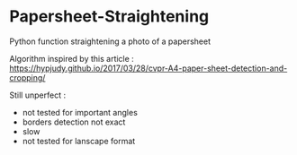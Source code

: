 # Papersheet-Straightening
Python function straightening a photo of a papersheet

Algorithm inspired by this article : https://hypjudy.github.io/2017/03/28/cvpr-A4-paper-sheet-detection-and-cropping/

Still unperfect :
- not tested for important angles
- borders detection not exact
- slow
- not tested for lanscape format

